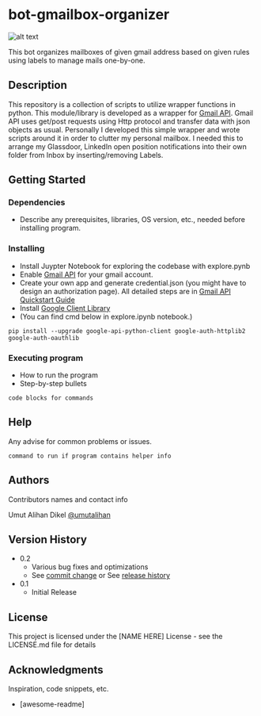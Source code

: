 
# bot-gmailbox-organizer

![alt text](https://raw.githubusercontent.com/umutalihan/bot-gmail-organizer\assets\readme_picture.png)

This bot organizes mailboxes of given gmail address based on given rules using labels to manage mails one-by-one.

## Description

This repository is a collection of scripts to utilize wrapper functions in python. This module/library is developed as a wrapper for [Gmail API](https://developers.google.com/gmail/api). Gmail API uses get/post requests using Http protocol and transfer data with json objects as usual. Personally I developed this simple wrapper and wrote scripts around it in order to clutter my personal mailbox. I needed this to arrange my Glassdoor, LinkedIn open position notifications into their own folder from Inbox by inserting/removing Labels. 

## Getting Started

### Dependencies

* Describe any prerequisites, libraries, OS version, etc., needed before installing program.

### Installing

* Install Juypter Notebook for exploring the codebase with explore.pynb
* Enable [Gmail API](https://developers.google.com/gmail/api/quickstart/python) for your gmail account.
* Create your own app and generate credential.json (you might have to design an authorization page). All detailed steps are in [Gmail API Quickstart Guide](https://developers.google.com/gmail/api/quickstart/python)
* Install [Google Client Library](https://developers.google.com/gmail/api/quickstart/python)
* (You can find cmd below in explore.ipynb notebook.)
```
pip install --upgrade google-api-python-client google-auth-httplib2 google-auth-oauthlib
```


### Executing program

* How to run the program
* Step-by-step bullets
```
code blocks for commands
```

## Help

Any advise for common problems or issues.
```
command to run if program contains helper info
```

## Authors

Contributors names and contact info

Umut Alihan Dikel
[@umutalihan](https://www.linkedin.com/in/umut-alihan-dikel-13822762?originalSubdomain=tr)

## Version History

* 0.2
    * Various bug fixes and optimizations
    * See [commit change]() or See [release history]()
* 0.1
    * Initial Release

## License

This project is licensed under the [NAME HERE] License - see the LICENSE.md file for details

## Acknowledgments

Inspiration, code snippets, etc.
* [awesome-readme]
